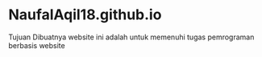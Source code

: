 # NaufalAqil18.github.io

Tujuan Dibuatnya website ini adalah untuk memenuhi tugas pemrograman berbasis website
